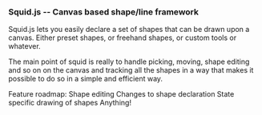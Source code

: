 ### Squid.js -- Canvas based shape/line framework

Squid.js lets you easily declare a set of shapes that can be drawn upon
a canvas. Either preset shapes, or freehand shapes, or custom tools or
whatever. 

The main point of squid is really to handle picking, moving,
shape editing and so on on the canvas and tracking all the shapes in a way that makes it possible to do so in a simple and efficient way.

Feature roadmap:
Shape editing
Changes to shape declaration
State specific drawing of shapes
Anything! 
